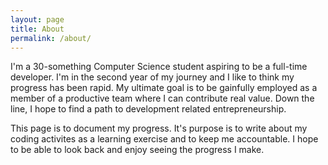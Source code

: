 ```yaml
---
layout: page
title: About
permalink: /about/
---
```


I'm a 30-something Computer Science student aspiring to be a full-time developer. I'm in the second year of my journey and I like to think my progress has been rapid. My ultimate goal is to be gainfully employed as a member of a productive team where I can contribute real value. Down the line, I hope to find a path to development related entrepreneurship.

This page is to document my progress. It's purpose is to write about my coding activites as a learning exercise and to keep me accountable. I hope to be able to look back and enjoy seeing the progress I make.